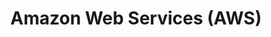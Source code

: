 ---
title: "Amazon Web Services (AWS)"
linkTitle: "Amazon Web Services (AWS)"
weight: 4
description: >-
  Azure Arc can project servers into Azure from any public cloud. The following guides provide end-to-end deployment of new Linux servers in AWS EC2 and onboarding to Azure with Azure Arc using Terraform..
---